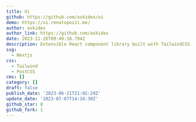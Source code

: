 ```yaml
---
title: Ui
github: https://github.com/askides/ui
demo: https://ui.renatopozzi.me/
author: askides
author_link: https://github.com/askides
date: 2023-11-26T09:49:18.794Z
description: Extensible React component library built with TailwindCSS.
ssg:
  - Nextjs
css:
  - Tailwind
  - PostCSS
cms: []
category: []
draft: false
publish_date: '2023-06-21T21:02:29Z'
update_date: '2023-07-07T14:16:30Z'
github_star: 8
github_fork: 1
---
```

